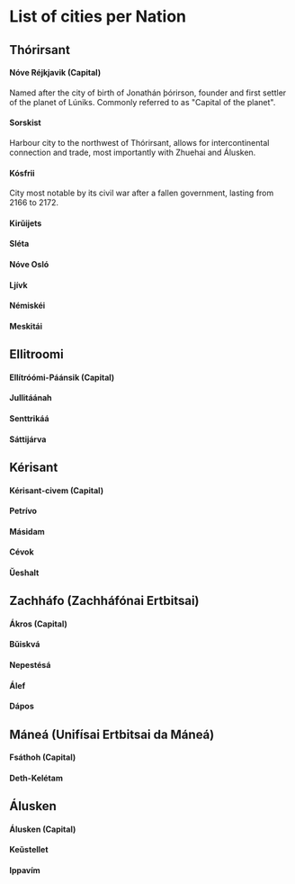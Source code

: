 # List of cities per Nation

## Thórirsant
#### Nóve Réjkjavik (Capital)
Named after the city of birth of Jonathán þórirson, founder and first settler of the planet of Lúniks. Commonly referred to as "Capital of the planet".

#### Sorskist
Harbour city to the northwest of Thórirsant, allows for intercontinental connection and trade, most importantly with Zhuehai and Álusken.

#### Kósfrii
City most notable by its civil war after a fallen government, lasting from 2166 to 2172.

#### Kirŭijets

#### Sléta

#### Nóve Osló

#### Ljívk

#### Némiskéi

#### Meskitái


## Ellitroomi

#### Ellítróómi-Páánsik (Capital)

#### Jullitáánah

#### Senttrikáá

#### Sáttijárva


## Kérisant

#### Kérisant-civem (Capital)

#### Petrívo

#### Másidam

#### Cévok

#### Ŭeshalt


## Zachháfo (Zachháfónai Ertbitsai)

#### Ákros (Capital)

#### Bŭiskvá

#### Nepestésá

#### Álef

#### Dápos


## Máneá (Unifísai Ertbitsai da Máneá)

#### Fsáthoh (Capital)

#### Deth-Kelétam


## Álusken

#### Álusken (Capital)

#### Keŭstellet

#### Ippavím